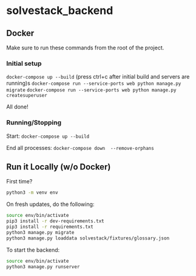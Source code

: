 # solvestack_backend

## Docker
Make sure to run these commands from the root of the project.

### Initial setup
`docker-compose up --build`
(press ctrl+c after initial build and servers are running)s
`docker-compose run --service-ports web python manage.py migrate`
`docker-compose run --service-ports web python manage.py createsuperuser`

All done!

### Running/Stopping
Start:
`docker-compose up --build`

End all processes:
`docker-compose down  --remove-orphans`

## Run it Locally (w/o Docker)

First time?

```bash
python3 -m venv env
```

On fresh updates, do the following:

```bash
source env/bin/activate
pip3 install -r dev-requirements.txt
pip3 install -r requirements.txt
python3 manage.py migrate
python3 manage.py loaddata solvestack/fixtures/glossary.json
```

To start the backend:
```bash
source env/bin/activate
python3 manage.py runserver
```
